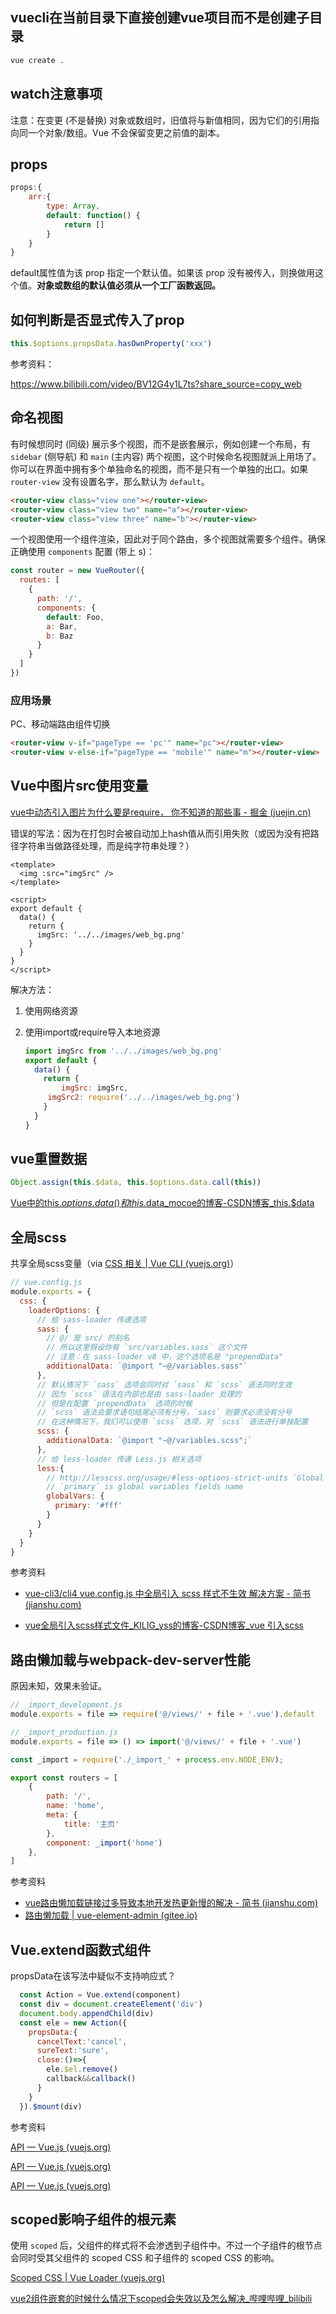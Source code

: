## vuecli在当前目录下直接创建vue项目而不是创建子目录

```bash
vue create .
```

## watch注意事项

注意：在变更 (不是替换) 对象或数组时，旧值将与新值相同，因为它们的引用指向同一个对象/数组。Vue 不会保留变更之前值的副本。

## props

```js
props:{
	arr:{
		type: Array,
      	default: function() {
        	return []
      	}
	}
}
```

default属性值为该 prop 指定一个默认值。如果该 prop 没有被传入，则换做用这个值。**对象或数组的默认值必须从一个工厂函数返回。**

## 如何判断是否显式传入了prop

```js
this.$options.propsData.hasOwnProperty('xxx')
```

参考资料：

https://www.bilibili.com/video/BV12G4y1L7ts?share_source=copy_web

## 命名视图

有时候想同时 (同级) 展示多个视图，而不是嵌套展示，例如创建一个布局，有 `sidebar` (侧导航) 和 `main` (主内容) 两个视图，这个时候命名视图就派上用场了。你可以在界面中拥有多个单独命名的视图，而不是只有一个单独的出口。如果 `router-view` 没有设置名字，那么默认为 `default`。

```html
<router-view class="view one"></router-view>
<router-view class="view two" name="a"></router-view>
<router-view class="view three" name="b"></router-view>
```

一个视图使用一个组件渲染，因此对于同个路由，多个视图就需要多个组件。确保正确使用 `components` 配置 (带上 s)：

```js
const router = new VueRouter({
  routes: [
    {
      path: '/',
      components: {
        default: Foo,
        a: Bar,
        b: Baz
      }
    }
  ]
})
```

### 应用场景

PC、移动端路由组件切换

```html
<router-view v-if="pageType == 'pc'" name="pc"></router-view>
<router-view v-else-if="pageType == 'mobile'" name="m"></router-view>
```

## Vue中图片src使用变量

[vue中动态引入图片为什么要是require， 你不知道的那些事 - 掘金 (juejin.cn)](https://juejin.cn/post/7159921545144434718)

错误的写法：因为在打包时会被自动加上hash值从而引用失败（或因为没有把路径字符串当做路径处理，而是纯字符串处理？）

```vue
<template>
  <img :src="imgSrc" />
</template>

<script>
export default {
  data() {
    return {
      imgSrc: '../../images/web_bg.png'
    }
  }
}
</script>
```

解决方法：

1. 使用网络资源

2. 使用import或require导入本地资源

   ```js
   import imgSrc from '../../images/web_bg.png'
   export default {
     data() {
       return {
           imgSrc: imgSrc,
   		imgSrc2: require('../../images/web_bg.png')
       }
     }
   }
   ```


## vue重置数据

```js
Object.assign(this.$data, this.$options.data.call(this))
```

[Vue中的this.$options.data()和this.$data_mocoe的博客-CSDN博客_this.$data](https://blog.csdn.net/mocoe/article/details/89682022)

## 全局scss

共享全局scss变量（via [CSS 相关 | Vue CLI (vuejs.org)](https://cli.vuejs.org/zh/guide/css.html#向预处理器-loader-传递选项)）

```js
// vue.config.js
module.exports = {
  css: {
    loaderOptions: {
      // 给 sass-loader 传递选项
      sass: {
        // @/ 是 src/ 的别名
        // 所以这里假设你有 `src/variables.sass` 这个文件
        // 注意：在 sass-loader v8 中，这个选项名是 "prependData"
        additionalData: `@import "~@/variables.sass"`
      },
      // 默认情况下 `sass` 选项会同时对 `sass` 和 `scss` 语法同时生效
      // 因为 `scss` 语法在内部也是由 sass-loader 处理的
      // 但是在配置 `prependData` 选项的时候
      // `scss` 语法会要求语句结尾必须有分号，`sass` 则要求必须没有分号
      // 在这种情况下，我们可以使用 `scss` 选项，对 `scss` 语法进行单独配置
      scss: {
        additionalData: `@import "~@/variables.scss";`
      },
      // 给 less-loader 传递 Less.js 相关选项
      less:{
        // http://lesscss.org/usage/#less-options-strict-units `Global Variables`
        // `primary` is global variables fields name
        globalVars: {
          primary: '#fff'
        }
      }
    }
  }
}
```

参考资料

+ [vue-cli3/cli4 vue.config.js 中全局引入 scss 样式不生效 解决方案 - 简书 (jianshu.com)](https://www.jianshu.com/p/72bbeb6279eb)

+ [vue全局引入scss样式文件_KILIG_yss的博客-CSDN博客_vue 引入scss](https://blog.csdn.net/Yss915/article/details/126573672)

## 路由懒加载与webpack-dev-server性能

原因未知，效果未验证。

```js
// _import_development.js
module.exports = file => require('@/views/' + file + '.vue').default
```

```js
// _import_production.js
module.exports = file => () => import('@/views/' + file + '.vue')
```

```javascript
const _import = require('./_import_' + process.env.NODE_ENV);

export const routers = [
    {
        path: '/',
        name: 'home',
        meta: { 
            title: '主页'
        },
        component: _import('home')
    },
]
```

参考资料

+ [vue路由懒加载链接过多导致本地开发热更新慢的解决 - 简书 (jianshu.com)](https://www.jianshu.com/p/ff1f10909a67)
+ [路由懒加载 | vue-element-admin (gitee.io)](https://panjiachen.gitee.io/vue-element-admin-site/zh/guide/advanced/lazy-loading.html#vue-cli-3-该方案已淘汰)

## Vue.extend函数式组件

propsData在该写法中疑似不支持响应式？

```js
  const Action = Vue.extend(component)
  const div = document.createElement('div')
  document.body.appendChild(div)
  const ele = new Action({
    propsData:{
      cancelText:'cancel',
      sureText:'sure',
      close:()=>{
        ele.$el.remove()
        callback&&callback()
      }
    }
  }).$mount(div)
```

参考资料

[API — Vue.js (vuejs.org)](https://v2.cn.vuejs.org/v2/api/#Vue-extend)

[API — Vue.js (vuejs.org)](https://v2.cn.vuejs.org/v2/api/#propsData)

[API — Vue.js (vuejs.org)](https://v2.cn.vuejs.org/v2/api/#vm-mount)

## scoped影响子组件的根元素

使用 `scoped` 后，父组件的样式将不会渗透到子组件中。不过一个子组件的根节点会同时受其父组件的 scoped CSS 和子组件的 scoped CSS 的影响。

[Scoped CSS | Vue Loader (vuejs.org)](https://vue-loader.vuejs.org/zh/guide/scoped-css.html#子组件的根元素)

[vue2组件嵌套的时候什么情况下scoped会失效以及怎么解决_哔哩哔哩_bilibili](https://www.bilibili.com/video/BV1J14y1a7kY/?share_source=copy_web&vd_source=dc1323228f1470bd561672c18d78adf3)
